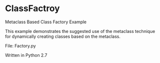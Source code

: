 # ClassFactroy
Metaclass Based Class Factory Example

This example demonstrates the suggested use of the metaclass technique for dynamically creating classes based on the metaclass.

File: Factory.py

Written in Python 2.7
